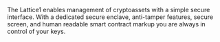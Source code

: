 The Lattice1 enables management of cryptoassets with a simple secure interface. With a dedicated secure enclave, anti-tamper features, secure screen, and human readable smart contract markup you are always in control of your keys.